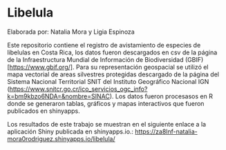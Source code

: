 # Libelula

Elaborada por: Natalia Mora y Ligia Espinoza

Este repositorio contiene el registro de avistamiento de especies de libelulas en Costa Rica, los datos fueron descargados en csv de la página de la Infraestructura Mundial de Información de Biodiversidad (GBIF) [https://www.gbif.org/]. Para su representación geospacial se utilizó el mapa vectorial de areas silvestres protegidas descargado de la página del Sistema Nacional Territorial SNIT del Instituto Geográfico Nacional IGN (https://www.snitcr.go.cr/ico_servicios_ogc_info?k=bm9kbzo6NDA=&nombre=SINAC). 
Los datos fueron procesasos en R donde se generaron tablas, gráficos y mapas interactivos que fueron publicados en shinyapps. 

Los resultados de este trabajo se muestran en el siguiente enlace a la aplicación Shiny publicada en shinyapps.io.: https://za8lnf-natalia-mora0rodriguez.shinyapps.io/libelula/ 


